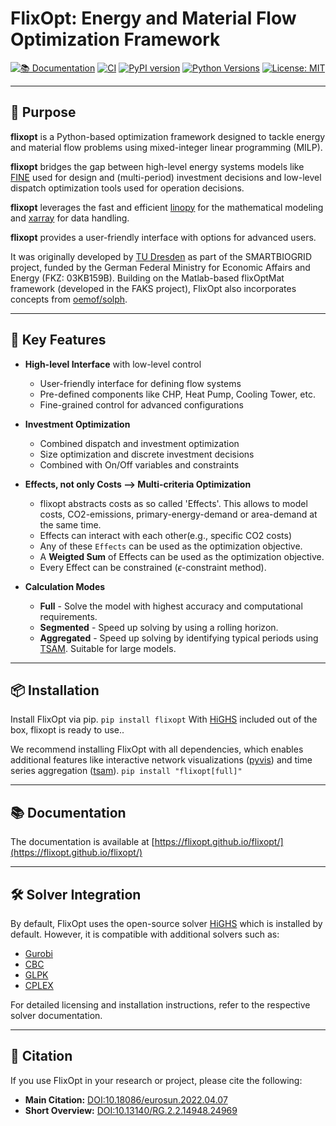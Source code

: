 # FlixOpt: Energy and Material Flow Optimization Framework

[![📚 Documentation](https://img.shields.io/badge/📚_docs-online-brightgreen.svg)](https://flixopt.github.io/flixopt/latest/)
[![CI](https://github.com/flixOpt/flixopt/actions/workflows/python-app.yaml/badge.svg)](https://github.com/flixOpt/flixopt/actions/workflows/python-app.yaml)
[![PyPI version](https://badge.fury.io/py/flixopt.svg)](https://badge.fury.io/py/flixopt)
[![Python Versions](https://img.shields.io/pypi/pyversions/flixopt.svg)](https://pypi.org/project/flixopt/)
[![License: MIT](https://img.shields.io/badge/License-MIT-yellow.svg)](https://opensource.org/licenses/MIT)

---

## 🚀 Purpose

**flixopt** is a Python-based optimization framework designed to tackle energy and material flow problems using mixed-integer linear programming (MILP).

**flixopt** bridges the gap between high-level energy systems models like [FINE](https://github.com/FZJ-IEK3-VSA/FINE) used for design and (multi-period) investment decisions and low-level dispatch optimization tools used for operation decisions.

**flixopt** leverages the fast and efficient [linopy](https://github.com/PyPSA/linopy/) for the mathematical modeling and [xarray](https://github.com/pydata/xarray) for data handling.

**flixopt** provides a user-friendly interface with options for advanced users.

It was originally developed by [TU Dresden](https://github.com/gewv-tu-dresden) as part of the SMARTBIOGRID project, funded by the German Federal Ministry for Economic Affairs and Energy (FKZ: 03KB159B). Building on the Matlab-based flixOptMat framework (developed in the FAKS project), FlixOpt also incorporates concepts from [oemof/solph](https://github.com/oemof/oemof-solph). 

---

## 🌟 Key Features

- **High-level Interface** with low-level control
    - User-friendly interface for defining flow systems
    - Pre-defined components like CHP, Heat Pump, Cooling Tower, etc.
    - Fine-grained control for advanced configurations

- **Investment Optimization**
    - Combined dispatch and investment optimization
    - Size optimization and discrete investment decisions
    - Combined with On/Off variables and constraints

- **Effects, not only Costs --> Multi-criteria Optimization**
    - flixopt abstracts costs as so called 'Effects'. This allows to model costs, CO2-emissions, primary-energy-demand or area-demand at the same time.
    - Effects can interact with each other(e.g., specific CO2 costs)
    - Any of these `Effects` can be used as the optimization objective.
    - A **Weigted Sum** of Effects can be used as the optimization objective.
    - Every Effect can be constrained ($\epsilon$-constraint method).

- **Calculation Modes**
    - **Full** - Solve the model with highest accuracy and computational requirements.
    - **Segmented** - Speed up solving by using a rolling horizon. 
    - **Aggregated** - Speed up solving by identifying typical periods using [TSAM](https://github.com/FZJ-IEK3-VSA/tsam). Suitable for large models.

---

## 📦 Installation

Install FlixOpt via pip.
`pip install flixopt`
With [HiGHS](https://github.com/ERGO-Code/HiGHS?tab=readme-ov-file) included out of the box, flixopt is ready to use..

We recommend installing FlixOpt with all dependencies, which enables additional features like interactive network visualizations ([pyvis](https://github.com/WestHealth/pyvis)) and time series aggregation ([tsam](https://github.com/FZJ-IEK3-VSA/tsam)).
`pip install "flixopt[full]"`

---

## 📚 Documentation

The documentation is available at [https://flixopt.github.io/flixopt/](https://flixopt.github.io/flixopt/)

---

## 🛠️ Solver Integration

By default, FlixOpt uses the open-source solver [HiGHS](https://highs.dev/) which is installed by default. However, it is compatible with additional solvers such as:  

- [Gurobi](https://www.gurobi.com/)  
- [CBC](https://github.com/coin-or/Cbc)  
- [GLPK](https://www.gnu.org/software/glpk/)
- [CPLEX](https://www.ibm.com/analytics/cplex-optimizer)

For detailed licensing and installation instructions, refer to the respective solver documentation.  

---

## 📖 Citation

If you use FlixOpt in your research or project, please cite the following:  

- **Main Citation:** [DOI:10.18086/eurosun.2022.04.07](https://doi.org/10.18086/eurosun.2022.04.07)  
- **Short Overview:** [DOI:10.13140/RG.2.2.14948.24969](https://doi.org/10.13140/RG.2.2.14948.24969)  
